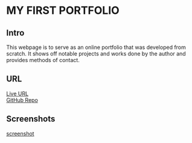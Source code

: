 # MY FIRST PORTFOLIO

## Intro

This webpage is to serve as an online portfolio that was developed from scratch. It shows off notable projects and works done by the author and provides methods of contact.

## URL

[Live URL](https://aharper2568.github.io/my-first-portfolio/) \
[GitHub Repo](https://github.com/aharper2568/my-first-portfolio)

## Screenshots
[screenshot](./assets/images/folio.png)